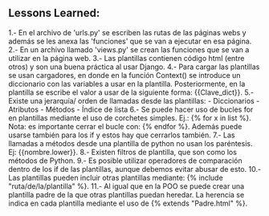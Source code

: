 ## Lessons Learned:

1.- En el archivo de 'urls.py' se escriben las rutas de las páginas webs y además se les anexa las 'funciones' que se van a ejecutar en esa página.
2.- En un archivo llamado 'views.py' se crean las funciones que se van a utilizar en la página web.
3.- Las plantillas contienen código html (entre otros) y son una buena práctica al usar Django.
4.- Para cargar las plantillas se usan cargadores, en donde en la función Context() se introduce un diccionario con las variables a usar en la plantilla.
Posteriormente, en la plantilla se escribe el valor a usar de la siguiente forma: {{Clave_dict}}.
5.- Existe una jerarquía/ orden de llamadas desde las plantillas:
    - Diccionarios
    - Atributos
    - Métodos
    - Índice de lista
6.- Se puede hacer uso de bucles for en plantillas mediante el uso de corchetes simples. Ej.: {% for x in list %}.
Nota: es importante cerrar el bucle con: {% endfor %}. Además puede usarse también para los if y estos hay que cerrarlos también.
7.- Las llamadas a métodos desde una plantilla de python no usan los paréntesis. Ej: {{nombre.lower}}.
8.- Existen filtros de plantilla, que son como los métodos de Python.
9.- Es posible utilizar operadores de comparación dentro de los if de las plantillas, aunque debemos evitar abusar de esto.
10.- Las plantillas pueden incluir otras plantillas mediante: {% include "ruta/de/la/plantilla" %}.
11.- Al igual que en la POO se puede crear una plantilla padre de la que otras plantillas puedan heredar. La herencia se indica en cada 
plantilla mediante el uso de {% extends "Padre.html" %}.
